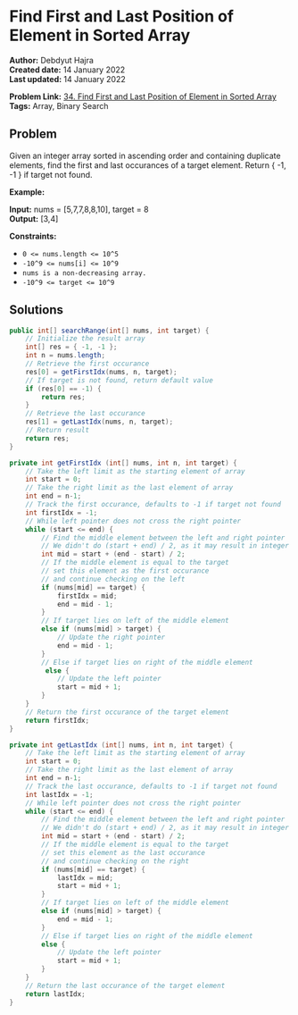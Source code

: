 
# Find First and Last Position of Element in Sorted Array
**Author:** Debdyut Hajra <br/>
**Created date:** 14 January 2022 <br/>
**Last updated:** 14 January 2022 <br/>

**Problem Link:** [34. Find First and Last Position of Element in Sorted Array](https://leetcode.com/problems/find-first-and-last-position-of-element-in-sorted-array/) <br/>
**Tags:** Array, Binary Search

## Problem

Given an integer array sorted in ascending order and containing duplicate elements, find the first and last occurances of a target element. Return { -1, -1 } if target not found.

**Example:**

**Input:** nums = [5,7,7,8,8,10], target = 8 <br/>
**Output:** [3,4]

**Constraints:**

- `0 <= nums.length <= 10^5`
- `-10^9 <= nums[i] <= 10^9`
- `nums is a non-decreasing array.`
- `-10^9 <= target <= 10^9`

## Solutions

```java
public int[] searchRange(int[] nums, int target) {
    // Initialize the result array
    int[] res = { -1, -1 };
    int n = nums.length;
    // Retrieve the first occurance
    res[0] = getFirstIdx(nums, n, target);
    // If target is not found, return default value
    if (res[0] == -1) {
        return res;
    }
    // Retrieve the last occurance
    res[1] = getLastIdx(nums, n, target);
    // Return result
    return res;
}

private int getFirstIdx (int[] nums, int n, int target) {
    // Take the left limit as the starting element of array
    int start = 0;
    // Take the right limit as the last element of array
    int end = n-1;
    // Track the first occurance, defaults to -1 if target not found
    int firstIdx = -1;
    // While left pointer does not cross the right pointer
    while (start <= end) {
        // Find the middle element between the left and right pointer
        // We didn't do (start + end) / 2, as it may result in integer overflow
        int mid = start + (end - start) / 2;
        // If the middle element is equal to the target
        // set this element as the first occurance
        // and continue checking on the left
        if (nums[mid] == target) {
            firstIdx = mid;
            end = mid - 1;
        } 
        // If target lies on left of the middle element
        else if (nums[mid] > target) {
            // Update the right pointer
            end = mid - 1;
        }
        // Else if target lies on right of the middle element
         else {
            // Update the left pointer
            start = mid + 1;
        }
    }
    // Return the first occurance of the target element
    return firstIdx;
}

private int getLastIdx (int[] nums, int n, int target) {
    // Take the left limit as the starting element of array
    int start = 0;
    // Take the right limit as the last element of array
    int end = n-1;
    // Track the last occurance, defaults to -1 if target not found
    int lastIdx = -1;
    // While left pointer does not cross the right pointer
    while (start <= end) {
        // Find the middle element between the left and right pointer
        // We didn't do (start + end) / 2, as it may result in integer overflow
        int mid = start + (end - start) / 2;
        // If the middle element is equal to the target
        // set this element as the last occurance
        // and continue checking on the right
        if (nums[mid] == target) {
            lastIdx = mid;
            start = mid + 1;
        } 
        // If target lies on left of the middle element
        else if (nums[mid] > target) {
            end = mid - 1;
        } 
        // Else if target lies on right of the middle element
        else {
            // Update the left pointer
            start = mid + 1;
        }
    }
    // Return the last occurance of the target element
    return lastIdx;
}
```